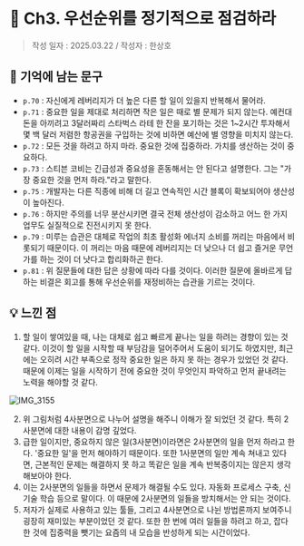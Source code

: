 # 🔖 Ch3. 우선순위를 정기적으로 점검하라

> 작성 일자 : 2025.03.22 / 작성자 : 한상호

## 💫 기억에 남는 문구

- `p.70` : 자신에게 레버리지가 더 높은 다른 할 일이 있을지 반복해서 물어라.
- `p.71` : 중요한 일을 제대로 처리하면 작은 일은 때로 별 문제가 되지 않는다. 예컨대 돈을 아끼려고 3달러짜리 스타벅스 라테 한 잔을 포기하는 것은 1~2시간 투자해서 몇 백 달러 저렴한 항공권을 구입하는 것에 비하면 예산에 별 영향을 미치지 않는다.
- `p.72` : 모든 것을 하려고 하지 마라. 중요한 것에 집중하라. 가치를 생산하는 것이 중요하다.
- `p.73` : 스티븐 코비는 긴급성과 중요성을 혼동해서는 안 된다고 설명한다. 그는 "가장 중요한 것을 먼저 하라."라고 말한다.
- `p.75` : 개발자는 다른 직종에 비해 더 길고 연속적인 시간 블록이 확보되어야 생산성이 높아진다.
- `p.76` : 하지만 주의를 너무 분산시키면 결국 전체 생산성이 감소하고 어느 한 가지 업무도 실질적으로 진전시키지 못 한다.
- `p.79` : 미루는 습관은 대체로 작업의 최초 활성화 에너지 소비를 꺼리는 마음에서 비롯되기 때문이다. 이 꺼리는 마음 때문에 레버리지는 더 낮으나 더 쉽고 즐거운 무언가를 하는 것이 더 낫다고 합리화하곤 한다.
- `p.81` : 위 질문들에 대한 답은 상황에 따라 다를 것이다. 이러한 질문에 올바르게 답하는 비결은 회고를 통해 우선순위를 재정비하는 습관을 기르는 것이다.

## 💡 느낀 점

1. 할 일이 쌓여있을 때, 나는 대체로 쉽고 빠르게 끝나는 일을 하려는 경향이 있는 것 같다. 이것이 할 일을 시작할 때 부담감을 덜어주어서 도움이 되기도 하였지만, 최근에는 오히려 시간 부족으로 정작 중요한 일은 하지 못 하는 경우가 있었던 것 같다. 때문에 이제는 일을 시작하기 전에 중요한 것이 무엇인지 파악하고 먼저 끝내려는 노력을 해야할 것 같다.

![IMG_3155](https://github.com/user-attachments/assets/881ceccb-2c6e-4417-a7a5-ec94a1b55823)

2. 위 그림처럼 4사분면으로 나누어 설명을 해주니 이해가 잘 되었던 것 같다. 특히 2사분면에 대한 내용이 감명 깊었다.
3. 급한 일이지만, 중요하지 않은 일(3사분면)이라면은 2사분면의 일을 먼저 하라고 한다. '중요한 일'을 먼저 해야하기 때문이다. 또한 1사분면의 일만 계속 쳐내고 있다면, 근본적인 문제는 해결하지 못 하고 똑같은 일을 계속 반복중이지는 않은지 생각해보아야 한다.
4. 이는 2사분면의 일들을 하면서 문제가 해결될 수도 있다. 자동화 프로세스 구축, 신기술 학습 등으로 말이다. 이 때문에 2사분면의 일들을 방치해서는 안 되는 것이다.
5. 저자가 실제로 사용하고 있는 툴들, 그리고 4사분면으로 나뉜 방법론까지 보여주니 굉장히 재미있는 부분이었던 것 같다. 또한 한 번에 여러 일들을 하려고 하고, 잡다한 것에 집중력을 뺏기는 요즘의 내 모습을 반성하게 되는 시간이었다.